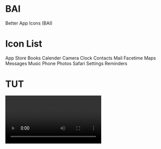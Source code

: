 # BAI
Better App Icons (BAI)

# Icon List
App Store
Books
Calender
Camera
Clock
Contacts
Mail
Facetime
Maps
Messages
Music
Phone
Photos
Safari
Settings
Reminders

# TUT
![tut](https://cdn.discordapp.com/attachments/759113778775588906/779516818674155520/video0.mp4)
